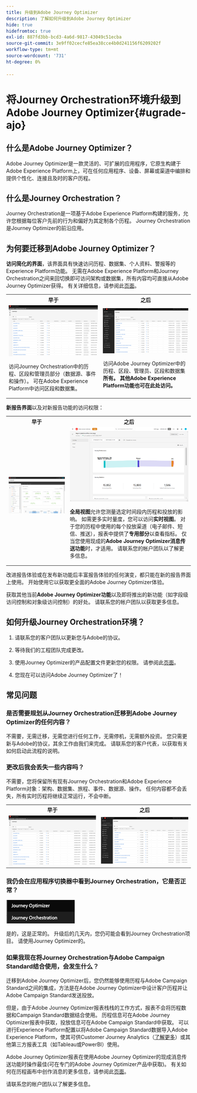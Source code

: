 ```yaml
---
title: 升级到Adobe Journey Optimizer
description: 了解如何升级到Adobe Journey Optimizer
hide: true
hidefromtoc: true
exl-id: 887fd3bb-bcd3-4a6d-9817-43049c51ecba
source-git-commit: 3e9ff02cecfe85ea38cce4b0d241156f6209202f
workflow-type: tm+mt
source-wordcount: '731'
ht-degree: 0%

---
```


# 将Journey Orchestration环境升级到Adobe Journey Optimizer{#ugrade-ajo}

## 什么是Adobe Journey Optimizer？

Adobe Journey Optimizer是一款灵活的、可扩展的应用程序，它原生构建于Adobe Experience Platform上，可在任何应用程序、设备、屏幕或渠道中编排和提供个性化、连接且及时的客户历程&#x200B;。

## 什么是Journey Orchestration？

Journey Orchestration是一项基于Adobe Experience Platform构建的服务，允许您根据每位客户先前的行为和偏好为其定制各个历程。 Journey Orchestration是Journey Optimizer的前沿应用。

## 为何要迁移到Adobe Journey Optimizer？

**访问简化的界面**，该界面具有快速访问历程、数据集、个人资料、警报等的Experience Platform功能。 无需在Adobe Experience Platform和Journey Orchestration之间来回切换即可访问架构或数据集，所有内容均可直接从Adobe Journey Optimizer获得。 有关详细信息，请参阅此[页面](https://experienceleague.adobe.com/docs/journey-optimizer/using/get-started/user-interface.html?lang=zh-Hans)。

<table>
<tr>
<th>早于</th>
<th>之后</th>
</tr>
<tr>
<td><img src="../assets/migration-ajo-1.png"><p>访问Journey Orchestration中的历程、区段和管理员部分（数据源、事件和操作）。 可在Adobe Experience Platform中访问区段和数据集。 </p></td>
<td><img src="../assets/migration-ajo-2.png"><p>访问Adobe Journey Optimizer</strong>中的历程、区段、管理员、区段和数据集<strong>所有。 <strong>其他Adobe Experience Platform功能</strong>也可在此处访问。</p></td>
</tr>
</table>

**新报告界面**&#x200B;以及对新报告功能的访问权限：

<table>
<tr>
<th>早于</th>
<th>之后</th>
</tr>
<tr>
<td><img src="../assets/migration-ajo-5.png"></td>
<td><img src="../assets/migration-ajo-6.png"><p><strong>全局视图</strong>允许您测量选定时间段内历程和投放的影响。 如需更多实时量度，您可以访问<strong>实时视图</strong>。 对于您的历程中使用的每个投放渠道（电子邮件、短信、推送），报表中提供了<strong>专用部分</strong>以查看指标。 仅当您使用现成的<strong>Adobe Journey Optimizer消息传送功能</strong>时，才适用。 请联系您的帐户团队以了解更多信息。</p></td>
</tr>
</table>

改进报告体验或在发布新功能后丰富报告体验的任何演变，都只能在新的报告界面上使用。 开始使用它以获取更全面的Adobe Journey Optimizer体验。

获取其他当前&#x200B;**Adobe Journey Optimizer功能**&#x200B;以及即将推出的新功能（如字段级访问控制和对象级访问控制）的好处。 请联系您的帐户团队以获取更多信息。

## 如何升级Journey Orchestration环境？

1. 请联系您的客户团队以更新您与Adobe的协议。

1. 等待我们的工程团队完成更改。

1. 使用Journey Optimizer的产品配置文件更新您的权限。 请参阅此[页面](https://experienceleague.adobe.com/docs/journey-optimizer/using/administration/ootb-product-profiles.html?lang=zh-Hans)。

1. 您现在可以访问Adobe Journey Optimizer了！

## 常见问题

### 是否需要规划从Journey Orchestration迁移到Adobe Journey Optimizer的任何内容？

不需要，无需迁移，无需您进行任何工作，无需停机，无需额外投资。 您只需更新与Adobe的协议，其余工作由我们来完成。 请联系您的客户代表，以获取有关如何启动此流程的说明。

### 更改后我会丢失一些内容吗？

不需要，您将保留所有现有Journey Orchestration和Adobe Experience Platform对象：架构、数据集、旅程、事件、数据源、操作。 任何内容都不会丢失，所有实时历程将继续正常运行，不会中断。

<table>
<tr>
<th>早于</th>
<th>之后</th>
</tr>
<tr>
<td><img src="../assets/migration-ajo-7.png"></td>
<td><img src="../assets/migration-ajo-8.png"></td>
</tr>
</table>

### 我仍会在应用程序切换器中看到Journey Orchestration，它是否正常？

![](../assets/migration-ajo-9.png)

是的，这是正常的。 升级后的几天内，您仍可能会看到Journey Orchestration项目。 请使用Journey Optimizer的。

### 如果我现在将Journey Orchestration与Adobe Campaign Standard结合使用，会发生什么？

迁移到Adobe Journey Optimizer后，您仍然能够使用历程与Adobe Campaign Standard之间的集成，方法是在Adobe Journey Optimizer中设计客户历程并让Adobe Campaign Standard发送投放。

但是，由于Adobe Journey Optimizer报表栈栈的工作方式，报表不会将历程数据和Campaign Standard数据结合使用。 历程信息可在Adobe Journey Optimizer报表中获取，投放信息可在Adobe Campaign Standard中获取。 可以进行Experience Platform配置以将Adobe Campaign Standard数据导入Adobe Experience Platform，使其可供Customer Journey Analytics（[了解更多](https://business.adobe.com/products/experience-platform/customer-journey-analytics.html)）或其他第三方报表工具（如Tableau或PowerBI）使用。

Adobe Journey Optimizer报表在使用Adobe Journey Optimizer的现成消息传送功能时操作最佳(可在专门的Adobe Journey Optimizer产品中获取)。 有关如何在历程画布中创作消息的更多信息，请参阅此[页面](https://experienceleague.adobe.com/docs/journey-optimizer/using/messages/messages-in-journeys.html?lang=zh-Hans)。

请联系您的帐户团队以了解更多信息。
